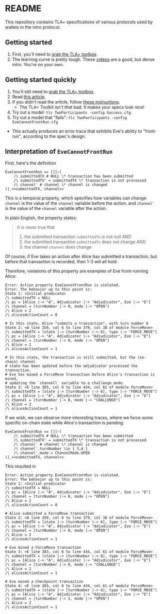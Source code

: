 # README

This repository contains TLA+ specifications of various protocols used by wallets in the nitro protocol.

## Getting started

1. First, you'll need to [grab the TLA+ toolbox](https://lamport.azurewebsites.net/tla/toolbox.html).
2. The learning curve is pretty tough. These [videos](http://lamport.azurewebsites.net/video/videos.html) are a good, but dense intro. You're on your own.

## Getting started quickly

1. You'll still need to [grab the TLA+ toolbox](https://lamport.azurewebsites.net/tla/toolbox.html).
2. Read [this article](https://medium.com/@bellmar/introduction-to-tla-model-checking-in-the-command-line-c6871700a6a2).
3. If you didn't read the article, follow [these instructions](https://github.com/pmer/tla-bin#installation).
   - The TLA+ Toolkit isn't _that_ bad. It makes your specs look nice!
4. Try out a model: `tlc TwoParticipants -config Success.cfg`.
5. Try out a model that "fails": `tlc TwoParticipants -config EveCannotFrontRun.cfg`
  - This actually produces an error trace that exhibits Eve's ability to "front-run", according to the spec's design.

## Interpretation of `EveCannotFrontRun`

First, here's the definition 
```
EveCannotFrontRun == [][~(
    /\ submittedTX # NULL \* transaction has been submitted
    /\ submittedTX' = submittedTX \* transaction is not processed
    /\ channel' # channel \* channel is changed
)]_<<submittedTX, channel>>
```

This is a temporal property, which specifies how variables can change:
`channel` is the value of the `channel` variable before the action, and
`channel'` is the value of the `channel` variable after the action.

In plain English, the property states:
> It is never true that
> 1. the submitted transaction `submittedTx` is not null AND
> 2. the submitted transaction `submittedTx` does not change AND
> 3. the channel `channel` does change

Of course, if Eve takes an action after Alice has submitted a transaction, but before
that transaction is recorded, then 1-3 will all hold.

Therefore, violations of this property are examples of Eve front-running Alice:


```
Error: Action property EveCannotFrontRun is violated.
Error: The behavior up to this point is:
State 1: <Initial predicate>
/\ submittedTX = NULL
/\ pc = [Alice |-> "A", Adjudicator |-> "Adjudicator", Eve |-> "E"]
/\ channel = [turnNumber |-> 0, mode |-> "OPEN"]
/\ Alice = 2
/\ alicesActionCount = 0

# In this state, Alice "submits a transaction", with turn number 6
State 2: <A line 359, col 6 to line 379, col 38 of module ForceMove>
/\ submittedTX = [state |-> [turnNumber |-> 6], type |-> "FORCE_MOVE"]
/\ pc = [Alice |-> "A", Adjudicator |-> "Adjudicator", Eve |-> "E"]
/\ channel = [turnNumber |-> 0, mode |-> "OPEN"]
/\ Alice = 2
/\ alicesActionCount = 1

# In this state, the transaction is still submitted, but the (on-chain) channel 
# state has been updated before the adjudicator processed the transaction.
# Eve has mined a ForceMove transaction before Alice's transaction is mined,
# updating the `channell` variable to a challenge mode.
State 3: <E line 383, col 6 to line 434, col 61 of module ForceMove>
/\ submittedTX = [state |-> [turnNumber |-> 6], type |-> "FORCE_MOVE"]
/\ pc = [Alice |-> "A", Adjudicator |-> "Adjudicator", Eve |-> "E"]
/\ channel = [turnNumber |-> 0, mode |-> "CHALLENGE"]
/\ Alice = 2
/\ alicesActionCount = 1
```


If we wish, we can observe more interesting traces, where we force some specific on-chain state while Alice's transaction is pending:

```
EveCannotFrontRun == [][~(
    /\ submittedTX # NULL \* transaction has been submitted
    /\ submittedTX' = submittedTX \* transaction is not processed
    /\ channel' # channel \* channel is changed
    /\ channel'.turnNumber \in { 3,4 }
    /\ channel'.mode = ChannelMode.OPEN
)]_<<submittedTX, channel>>
```

This resulted in
```
Error: Action property EveCannotFrontRun is violated.
Error: The behavior up to this point is:
State 1: <Initial predicate>
/\ submittedTX = NULL
/\ pc = [Alice |-> "A", Adjudicator |-> "Adjudicator", Eve |-> "E"]
/\ channel = [turnNumber |-> 0, mode |-> "OPEN"]
/\ Alice = 2
/\ alicesActionCount = 0

# Alice submitted a ForceMove transaction
State 2: <A line 359, col 6 to line 379, col 38 of module ForceMove>
/\ submittedTX = [state |-> [turnNumber |-> 6], type |-> "FORCE_MOVE"]
/\ pc = [Alice |-> "A", Adjudicator |-> "Adjudicator", Eve |-> "E"]
/\ channel = [turnNumber |-> 0, mode |-> "OPEN"]
/\ Alice = 2
/\ alicesActionCount = 1

# Eve mined a ForceMove transaction
State 3: <E line 383, col 6 to line 434, col 61 of module ForceMove>
/\ submittedTX = [state |-> [turnNumber |-> 6], type |-> "FORCE_MOVE"]
/\ pc = [Alice |-> "A", Adjudicator |-> "Adjudicator", Eve |-> "E"]
/\ channel = [turnNumber |-> 0, mode |-> "CHALLENGE"]
/\ Alice = 2
/\ alicesActionCount = 1

# Eve mined a Checkpoint transaction
State 4: <E line 383, col 6 to line 434, col 61 of module ForceMove>
/\ submittedTX = [state |-> [turnNumber |-> 6], type |-> "FORCE_MOVE"]
/\ pc = [Alice |-> "A", Adjudicator |-> "Adjudicator", Eve |-> "E"]
/\ channel = [turnNumber |-> 3, mode |-> "OPEN"]
/\ Alice = 2
/\ alicesActionCount = 1
```
